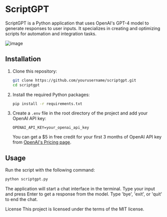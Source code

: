 # ScriptGPT

ScriptGPT is a Python application that uses OpenAI's GPT-4 model to generate responses to user inputs. It specializes in creating and optimizing scripts for automation and integration tasks.

![image](https://github.com/scahyono/scriptgpt/assets/2072698/6c54376b-4e34-47d5-91cb-3218f2e0a3a0)

## Installation

1. Clone this repository:
    ```bash
    git clone https://github.com/yourusername/scriptgpt.git
    cd scriptgpt
    ```
2. Install the required Python packages:
    ```bash
    pip install -r requirements.txt
    ```
3. Create a `.env` file in the root directory of the project and add your OpenAI API key:
    ```env
    OPENAI_API_KEY=your_openai_api_key
    ```
    You can get a $5 in free credit for your first 3 months of OpenAI API key from [OpenAI's Pricing page](https://openai.com/pricing).


## Usage

Run the script with the following command:

```bash
python scriptgpt.py
```

The application will start a chat interface in the terminal. Type your input and press Enter to get a response from the model. Type 'bye', 'exit', or 'quit' to end the chat.

License
This project is licensed under the terms of the MIT license.
